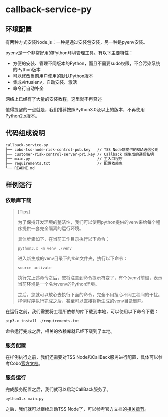 # callback-service-py

## 环境配置
有两种方式安装Node.js：一种是通过安装包安装，另一种是pyenv安装。

pyenv是一个非常好用的Python环境管理工具。有以下主要特性：
* 方便的安装、管理不同版本的Python，而且不需要sudo权限，不会污染系统的Python版本
* 可以修改当前用户使用的默认Python版本
* 集成virtualenv，自动安装、激活
* 命令行自动补全

网络上已经有了大量的安装教程，这里就不再赘述

值得提醒的一点就是，我们推荐按照Python3.0及以上的版本，不再使用Python2.x版本。

## 代码组成说明
```markdown
callback-service-py
├── cobo-tss-node-risk-control-pub.key   // TSS Node端提供的RSA通信公钥
├── customer-risk-control-server-pri.key // Callback 端生成的通信私钥
├── main.py                              // 主入口程序
├── requirements.txt                     // 配置依赖库
└── README.md
```

## 样例运行
### 依赖库下载
> [Tips]
> 
> 为了保持开发环境的整洁性，我们可以使用python提供的venv来给每个程序提供一套完全隔离的运行环境。
>
> 具体步骤如下，在当前工作目录执行以下命令：
> 
> ~~~ 
> python3.x -m venv ./venv
> ~~~
> 
> 进入新生成的venv目录下的/bin文件夹，执行以下命令：
> 
> ~~~
> source activate
> ~~~
> 
> 执行完上述命令之后，您将注意到命令提示符变了，有个(venv)前缀，表示当前环境是一个名为venv的Python环境。
> 
> 之后，您就可以放心去执行下面的命令，完全不用担心不同工程间的干扰。样例程序执行完成之后，甚至可以直接将新生成的venv目录删除。
> 
> 
在运行之前，我们需要将工程所依赖的库下载到本地，可以使用以下命令下载：
```markdown
pip3.x install ./requirements.txt 
```
命令运行完成之后，相关的依赖库就已经下载到了本地。

### 服务配置
在样例执行之前，我们还需要对TSS Node和CallBack服务进行配置，具体可以参考Cobo[官方文档](https://docs.google.com/document/d/1ifQMVqCSyc129OGq7AKo7t5QBBkkAeu9svLfX4lKPhI/edit#heading=h.zh8q167fpjo3)。

### 服务运行
完成服务配置之后，我们就可以启动CallBack服务了。
```markdown
python3.x main.py
```
之后，我们就可以继续启动TSS Node了，可以参考官方文档的[相关章节](https://docs.google.com/document/d/1ifQMVqCSyc129OGq7AKo7t5QBBkkAeu9svLfX4lKPhI/edit#heading=h.3shma34oqi61)。

